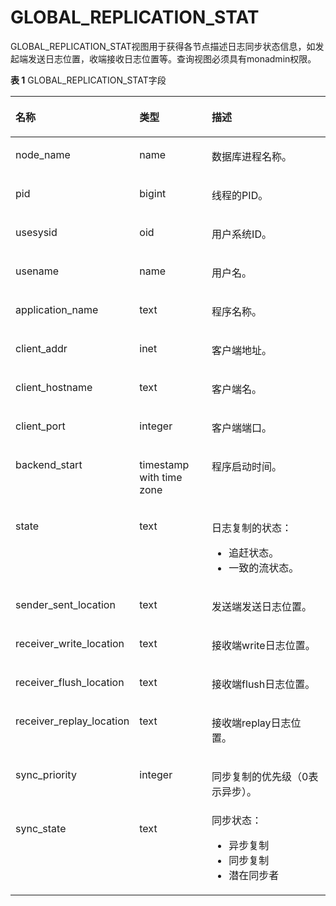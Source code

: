 # GLOBAL\_REPLICATION\_STAT<a name="ZH-CN_TOPIC_0245374813"></a>

GLOBAL\_REPLICATION\_STAT视图用于获得各节点描述日志同步状态信息，如发起端发送日志位置，收端接收日志位置等。查询视图必须具有monadmin权限。

**表 1**  GLOBAL\_REPLICATION\_STAT字段

<a name="zh-cn_topic_0237122709_table15385930114214"></a>
<table><thead align="left"><tr id="zh-cn_topic_0237122709_row25301030174219"><th class="cellrowborder" valign="top" width="25.319999999999997%" id="mcps1.2.4.1.1"><p id="zh-cn_topic_0237122709_p553053054218"><a name="zh-cn_topic_0237122709_p553053054218"></a><a name="zh-cn_topic_0237122709_p553053054218"></a><strong id="zh-cn_topic_0237122709_b7531203016428"><a name="zh-cn_topic_0237122709_b7531203016428"></a><a name="zh-cn_topic_0237122709_b7531203016428"></a>名称</strong></p>
</th>
<th class="cellrowborder" valign="top" width="25.14%" id="mcps1.2.4.1.2"><p id="zh-cn_topic_0237122709_p125311230164211"><a name="zh-cn_topic_0237122709_p125311230164211"></a><a name="zh-cn_topic_0237122709_p125311230164211"></a><strong id="zh-cn_topic_0237122709_b1531830114220"><a name="zh-cn_topic_0237122709_b1531830114220"></a><a name="zh-cn_topic_0237122709_b1531830114220"></a>类型</strong></p>
</th>
<th class="cellrowborder" valign="top" width="49.54%" id="mcps1.2.4.1.3"><p id="zh-cn_topic_0237122709_p16531630164216"><a name="zh-cn_topic_0237122709_p16531630164216"></a><a name="zh-cn_topic_0237122709_p16531630164216"></a><strong id="zh-cn_topic_0237122709_b8531153044210"><a name="zh-cn_topic_0237122709_b8531153044210"></a><a name="zh-cn_topic_0237122709_b8531153044210"></a>描述</strong></p>
</th>
</tr>
</thead>
<tbody><tr id="zh-cn_topic_0237122709_row1853133014429"><td class="cellrowborder" valign="top" width="25.319999999999997%" headers="mcps1.2.4.1.1 "><p id="zh-cn_topic_0237122709_p5531103017425"><a name="zh-cn_topic_0237122709_p5531103017425"></a><a name="zh-cn_topic_0237122709_p5531103017425"></a>node_name</p>
</td>
<td class="cellrowborder" valign="top" width="25.14%" headers="mcps1.2.4.1.2 "><p id="zh-cn_topic_0237122709_p05317309428"><a name="zh-cn_topic_0237122709_p05317309428"></a><a name="zh-cn_topic_0237122709_p05317309428"></a>name</p>
</td>
<td class="cellrowborder" valign="top" width="49.54%" headers="mcps1.2.4.1.3 "><p id="zh-cn_topic_0237122709_p16531193064211"><a name="zh-cn_topic_0237122709_p16531193064211"></a><a name="zh-cn_topic_0237122709_p16531193064211"></a>数据库进程名称。</p>
</td>
</tr>
<tr id="zh-cn_topic_0237122709_row125319302421"><td class="cellrowborder" valign="top" width="25.319999999999997%" headers="mcps1.2.4.1.1 "><p id="zh-cn_topic_0237122709_p65327304427"><a name="zh-cn_topic_0237122709_p65327304427"></a><a name="zh-cn_topic_0237122709_p65327304427"></a>pid</p>
</td>
<td class="cellrowborder" valign="top" width="25.14%" headers="mcps1.2.4.1.2 "><p id="zh-cn_topic_0237122709_p19532103020426"><a name="zh-cn_topic_0237122709_p19532103020426"></a><a name="zh-cn_topic_0237122709_p19532103020426"></a>bigint</p>
</td>
<td class="cellrowborder" valign="top" width="49.54%" headers="mcps1.2.4.1.3 "><p id="zh-cn_topic_0237122709_p1532123014214"><a name="zh-cn_topic_0237122709_p1532123014214"></a><a name="zh-cn_topic_0237122709_p1532123014214"></a>线程的PID。</p>
</td>
</tr>
<tr id="zh-cn_topic_0237122709_row95324304424"><td class="cellrowborder" valign="top" width="25.319999999999997%" headers="mcps1.2.4.1.1 "><p id="zh-cn_topic_0237122709_p155323301428"><a name="zh-cn_topic_0237122709_p155323301428"></a><a name="zh-cn_topic_0237122709_p155323301428"></a>usesysid</p>
</td>
<td class="cellrowborder" valign="top" width="25.14%" headers="mcps1.2.4.1.2 "><p id="zh-cn_topic_0237122709_p95325307424"><a name="zh-cn_topic_0237122709_p95325307424"></a><a name="zh-cn_topic_0237122709_p95325307424"></a>oid</p>
</td>
<td class="cellrowborder" valign="top" width="49.54%" headers="mcps1.2.4.1.3 "><p id="zh-cn_topic_0237122709_p135328304425"><a name="zh-cn_topic_0237122709_p135328304425"></a><a name="zh-cn_topic_0237122709_p135328304425"></a>用户系统ID。</p>
</td>
</tr>
<tr id="zh-cn_topic_0237122709_row7532330144214"><td class="cellrowborder" valign="top" width="25.319999999999997%" headers="mcps1.2.4.1.1 "><p id="zh-cn_topic_0237122709_p15321730164216"><a name="zh-cn_topic_0237122709_p15321730164216"></a><a name="zh-cn_topic_0237122709_p15321730164216"></a>usename</p>
</td>
<td class="cellrowborder" valign="top" width="25.14%" headers="mcps1.2.4.1.2 "><p id="zh-cn_topic_0237122709_p853211308426"><a name="zh-cn_topic_0237122709_p853211308426"></a><a name="zh-cn_topic_0237122709_p853211308426"></a>name</p>
</td>
<td class="cellrowborder" valign="top" width="49.54%" headers="mcps1.2.4.1.3 "><p id="zh-cn_topic_0237122709_p453223012422"><a name="zh-cn_topic_0237122709_p453223012422"></a><a name="zh-cn_topic_0237122709_p453223012422"></a>用户名。</p>
</td>
</tr>
<tr id="zh-cn_topic_0237122709_row953333024211"><td class="cellrowborder" valign="top" width="25.319999999999997%" headers="mcps1.2.4.1.1 "><p id="zh-cn_topic_0237122709_p1253303014212"><a name="zh-cn_topic_0237122709_p1253303014212"></a><a name="zh-cn_topic_0237122709_p1253303014212"></a>application_name</p>
</td>
<td class="cellrowborder" valign="top" width="25.14%" headers="mcps1.2.4.1.2 "><p id="zh-cn_topic_0237122709_p1353303064215"><a name="zh-cn_topic_0237122709_p1353303064215"></a><a name="zh-cn_topic_0237122709_p1353303064215"></a>text</p>
</td>
<td class="cellrowborder" valign="top" width="49.54%" headers="mcps1.2.4.1.3 "><p id="zh-cn_topic_0237122709_p125334305429"><a name="zh-cn_topic_0237122709_p125334305429"></a><a name="zh-cn_topic_0237122709_p125334305429"></a>程序名称。</p>
</td>
</tr>
<tr id="zh-cn_topic_0237122709_row155339307427"><td class="cellrowborder" valign="top" width="25.319999999999997%" headers="mcps1.2.4.1.1 "><p id="zh-cn_topic_0237122709_p155331730174219"><a name="zh-cn_topic_0237122709_p155331730174219"></a><a name="zh-cn_topic_0237122709_p155331730174219"></a>client_addr</p>
</td>
<td class="cellrowborder" valign="top" width="25.14%" headers="mcps1.2.4.1.2 "><p id="zh-cn_topic_0237122709_p1853383094215"><a name="zh-cn_topic_0237122709_p1853383094215"></a><a name="zh-cn_topic_0237122709_p1853383094215"></a>inet</p>
</td>
<td class="cellrowborder" valign="top" width="49.54%" headers="mcps1.2.4.1.3 "><p id="zh-cn_topic_0237122709_p253333011424"><a name="zh-cn_topic_0237122709_p253333011424"></a><a name="zh-cn_topic_0237122709_p253333011424"></a>客户端地址。</p>
</td>
</tr>
<tr id="zh-cn_topic_0237122709_row15533730144215"><td class="cellrowborder" valign="top" width="25.319999999999997%" headers="mcps1.2.4.1.1 "><p id="zh-cn_topic_0237122709_p14534133094210"><a name="zh-cn_topic_0237122709_p14534133094210"></a><a name="zh-cn_topic_0237122709_p14534133094210"></a>client_hostname</p>
</td>
<td class="cellrowborder" valign="top" width="25.14%" headers="mcps1.2.4.1.2 "><p id="zh-cn_topic_0237122709_p1653473074219"><a name="zh-cn_topic_0237122709_p1653473074219"></a><a name="zh-cn_topic_0237122709_p1653473074219"></a>text</p>
</td>
<td class="cellrowborder" valign="top" width="49.54%" headers="mcps1.2.4.1.3 "><p id="zh-cn_topic_0237122709_p1353417309428"><a name="zh-cn_topic_0237122709_p1353417309428"></a><a name="zh-cn_topic_0237122709_p1353417309428"></a>客户端名。</p>
</td>
</tr>
<tr id="zh-cn_topic_0237122709_row553414307424"><td class="cellrowborder" valign="top" width="25.319999999999997%" headers="mcps1.2.4.1.1 "><p id="zh-cn_topic_0237122709_p13534153011424"><a name="zh-cn_topic_0237122709_p13534153011424"></a><a name="zh-cn_topic_0237122709_p13534153011424"></a>client_port</p>
</td>
<td class="cellrowborder" valign="top" width="25.14%" headers="mcps1.2.4.1.2 "><p id="zh-cn_topic_0237122709_p135341230144220"><a name="zh-cn_topic_0237122709_p135341230144220"></a><a name="zh-cn_topic_0237122709_p135341230144220"></a>integer</p>
</td>
<td class="cellrowborder" valign="top" width="49.54%" headers="mcps1.2.4.1.3 "><p id="zh-cn_topic_0237122709_p1535113017428"><a name="zh-cn_topic_0237122709_p1535113017428"></a><a name="zh-cn_topic_0237122709_p1535113017428"></a>客户端端口。</p>
</td>
</tr>
<tr id="zh-cn_topic_0237122709_row5535113064217"><td class="cellrowborder" valign="top" width="25.319999999999997%" headers="mcps1.2.4.1.1 "><p id="zh-cn_topic_0237122709_p653573015425"><a name="zh-cn_topic_0237122709_p653573015425"></a><a name="zh-cn_topic_0237122709_p653573015425"></a>backend_start</p>
</td>
<td class="cellrowborder" valign="top" width="25.14%" headers="mcps1.2.4.1.2 "><p id="zh-cn_topic_0237122709_p1653514304429"><a name="zh-cn_topic_0237122709_p1653514304429"></a><a name="zh-cn_topic_0237122709_p1653514304429"></a>timestamp with time zone</p>
</td>
<td class="cellrowborder" valign="top" width="49.54%" headers="mcps1.2.4.1.3 "><p id="zh-cn_topic_0237122709_p85351230104217"><a name="zh-cn_topic_0237122709_p85351230104217"></a><a name="zh-cn_topic_0237122709_p85351230104217"></a>程序启动时间。</p>
</td>
</tr>
<tr id="zh-cn_topic_0237122709_row115351830104215"><td class="cellrowborder" valign="top" width="25.319999999999997%" headers="mcps1.2.4.1.1 "><p id="zh-cn_topic_0237122709_p7535530184217"><a name="zh-cn_topic_0237122709_p7535530184217"></a><a name="zh-cn_topic_0237122709_p7535530184217"></a>state</p>
</td>
<td class="cellrowborder" valign="top" width="25.14%" headers="mcps1.2.4.1.2 "><p id="zh-cn_topic_0237122709_p2535183018426"><a name="zh-cn_topic_0237122709_p2535183018426"></a><a name="zh-cn_topic_0237122709_p2535183018426"></a>text</p>
</td>
    <td class="cellrowborder" valign="top" width="49.54%" headers="mcps1.2.4.1.3 "><p id="zh-cn_topic_0237122709_p1535123034210"><a name="zh-cn_topic_0237122709_p1535123034210"></a><a name="zh-cn_topic_0237122709_p1535123034210"></a>日志复制的状态：<ul><li>追赶状态。</li><li>一致的流状态。</li></ul></p>
</td>
</tr>
<tr id="zh-cn_topic_0237122709_row16536153094213"><td class="cellrowborder" valign="top" width="25.319999999999997%" headers="mcps1.2.4.1.1 "><p id="zh-cn_topic_0237122709_p153612309429"><a name="zh-cn_topic_0237122709_p153612309429"></a><a name="zh-cn_topic_0237122709_p153612309429"></a>sender_sent_location</p>
</td>
<td class="cellrowborder" valign="top" width="25.14%" headers="mcps1.2.4.1.2 "><p id="zh-cn_topic_0237122709_p1536143014218"><a name="zh-cn_topic_0237122709_p1536143014218"></a><a name="zh-cn_topic_0237122709_p1536143014218"></a>text</p>
</td>
<td class="cellrowborder" valign="top" width="49.54%" headers="mcps1.2.4.1.3 "><p id="zh-cn_topic_0237122709_p353663015427"><a name="zh-cn_topic_0237122709_p353663015427"></a><a name="zh-cn_topic_0237122709_p353663015427"></a>发送端发送日志位置。</p>
</td>
</tr>
<tr id="zh-cn_topic_0237122709_row115363306428"><td class="cellrowborder" valign="top" width="25.319999999999997%" headers="mcps1.2.4.1.1 "><p id="zh-cn_topic_0237122709_p12536143084212"><a name="zh-cn_topic_0237122709_p12536143084212"></a><a name="zh-cn_topic_0237122709_p12536143084212"></a>receiver_write_location</p>
</td>
<td class="cellrowborder" valign="top" width="25.14%" headers="mcps1.2.4.1.2 "><p id="zh-cn_topic_0237122709_p1853623010424"><a name="zh-cn_topic_0237122709_p1853623010424"></a><a name="zh-cn_topic_0237122709_p1853623010424"></a>text</p>
</td>
<td class="cellrowborder" valign="top" width="49.54%" headers="mcps1.2.4.1.3 "><p id="zh-cn_topic_0237122709_p4536530134215"><a name="zh-cn_topic_0237122709_p4536530134215"></a><a name="zh-cn_topic_0237122709_p4536530134215"></a>接收端write日志位置。</p>
</td>
</tr>
<tr id="zh-cn_topic_0237122709_row175361030204217"><td class="cellrowborder" valign="top" width="25.319999999999997%" headers="mcps1.2.4.1.1 "><p id="zh-cn_topic_0237122709_p155361830154214"><a name="zh-cn_topic_0237122709_p155361830154214"></a><a name="zh-cn_topic_0237122709_p155361830154214"></a>receiver_flush_location</p>
</td>
<td class="cellrowborder" valign="top" width="25.14%" headers="mcps1.2.4.1.2 "><p id="zh-cn_topic_0237122709_p1553693064214"><a name="zh-cn_topic_0237122709_p1553693064214"></a><a name="zh-cn_topic_0237122709_p1553693064214"></a>text</p>
</td>
<td class="cellrowborder" valign="top" width="49.54%" headers="mcps1.2.4.1.3 "><p id="zh-cn_topic_0237122709_p145374303424"><a name="zh-cn_topic_0237122709_p145374303424"></a><a name="zh-cn_topic_0237122709_p145374303424"></a>接收端flush日志位置。</p>
</td>
</tr>
<tr id="zh-cn_topic_0237122709_row11537153034217"><td class="cellrowborder" valign="top" width="25.319999999999997%" headers="mcps1.2.4.1.1 "><p id="zh-cn_topic_0237122709_p135371130134218"><a name="zh-cn_topic_0237122709_p135371130134218"></a><a name="zh-cn_topic_0237122709_p135371130134218"></a>receiver_replay_location</p>
</td>
<td class="cellrowborder" valign="top" width="25.14%" headers="mcps1.2.4.1.2 "><p id="zh-cn_topic_0237122709_p353733010421"><a name="zh-cn_topic_0237122709_p353733010421"></a><a name="zh-cn_topic_0237122709_p353733010421"></a>text</p>
</td>
<td class="cellrowborder" valign="top" width="49.54%" headers="mcps1.2.4.1.3 "><p id="zh-cn_topic_0237122709_p35371130124215"><a name="zh-cn_topic_0237122709_p35371130124215"></a><a name="zh-cn_topic_0237122709_p35371130124215"></a>接收端replay日志位置。</p>
</td>
</tr>
<tr id="zh-cn_topic_0237122709_row115371301428"><td class="cellrowborder" valign="top" width="25.319999999999997%" headers="mcps1.2.4.1.1 "><p id="zh-cn_topic_0237122709_p14537153024215"><a name="zh-cn_topic_0237122709_p14537153024215"></a><a name="zh-cn_topic_0237122709_p14537153024215"></a>sync_priority</p>
</td>
<td class="cellrowborder" valign="top" width="25.14%" headers="mcps1.2.4.1.2 "><p id="zh-cn_topic_0237122709_p55379301429"><a name="zh-cn_topic_0237122709_p55379301429"></a><a name="zh-cn_topic_0237122709_p55379301429"></a>integer</p>
</td>
<td class="cellrowborder" valign="top" width="49.54%" headers="mcps1.2.4.1.3 "><p id="zh-cn_topic_0237122709_p553719307429"><a name="zh-cn_topic_0237122709_p553719307429"></a><a name="zh-cn_topic_0237122709_p553719307429"></a>同步复制的优先级（0表示异步）。</p>
</td>
</tr>
<tr id="zh-cn_topic_0237122709_row1253723054217"><td class="cellrowborder" valign="top" width="25.319999999999997%" headers="mcps1.2.4.1.1 "><p id="zh-cn_topic_0237122709_p1653733034210"><a name="zh-cn_topic_0237122709_p1653733034210"></a><a name="zh-cn_topic_0237122709_p1653733034210"></a>sync_state</p>
</td>
<td class="cellrowborder" valign="top" width="25.14%" headers="mcps1.2.4.1.2 "><p id="zh-cn_topic_0237122709_p7537130144210"><a name="zh-cn_topic_0237122709_p7537130144210"></a><a name="zh-cn_topic_0237122709_p7537130144210"></a>text</p>
</td>
<td class="cellrowborder" valign="top" width="49.54%" headers="mcps1.2.4.1.3 "><div class="p" id="zh-cn_topic_0237122709_p1923818314818"><a name="zh-cn_topic_0237122709_p1923818314818"></a><a name="zh-cn_topic_0237122709_p1923818314818"></a>同步状态：<a name="zh-cn_topic_0237122709_ul2985161910480"></a><a name="zh-cn_topic_0237122709_ul2985161910480"></a><ul id="zh-cn_topic_0237122709_ul2985161910480"><li>异步复制</li><li>同步复制</li><li>潜在同步者</li></ul>
</div>
</td>
</tr>
</tbody>
</table>


